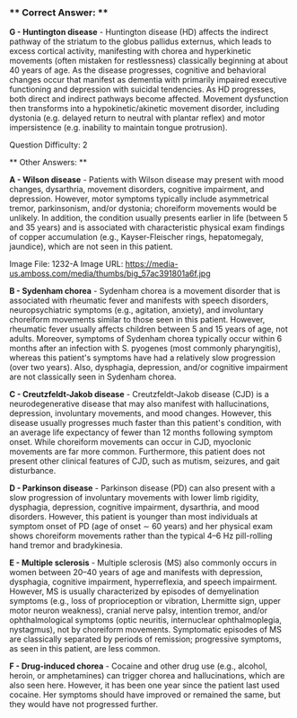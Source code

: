 ### ** Correct Answer: **

**G - Huntington disease** - Huntington disease (HD) affects the indirect pathway of the striatum to the globus pallidus externus, which leads to excess cortical activity, manifesting with chorea and hyperkinetic movements (often mistaken for restlessness) classically beginning at about 40 years of age. As the disease progresses, cognitive and behavioral changes occur that manifest as dementia with primarily impaired executive functioning and depression with suicidal tendencies. As HD progresses, both direct and indirect pathways become affected. Movement dysfunction then transforms into a hypokinetic/akinetic movement disorder, including dystonia (e.g. delayed return to neutral with plantar reflex) and motor impersistence (e.g. inability to maintain tongue protrusion).

Question Difficulty: 2

** Other Answers: **

**A - Wilson disease** - Patients with Wilson disease may present with mood changes, dysarthria, movement disorders, cognitive impairment, and depression. However, motor symptoms typically include asymmetrical tremor, parkinsonism, and/or dystonia; choreiform movements would be unlikely. In addition, the condition usually presents earlier in life (between 5 and 35 years) and is associated with characteristic physical exam findings of copper accumulation (e.g., Kayser-Fleischer rings, hepatomegaly, jaundice), which are not seen in this patient.

Image File: 1232-A
Image URL: https://media-us.amboss.com/media/thumbs/big_57ac391801a6f.jpg

**B - Sydenham chorea** - Sydenham chorea is a movement disorder that is associated with rheumatic fever and manifests with speech disorders, neuropsychiatric symptoms (e.g., agitation, anxiety), and involuntary choreiform movements similar to those seen in this patient. However, rheumatic fever usually affects children between 5 and 15 years of age, not adults. Moreover, symptoms of Sydenham chorea typically occur within 6 months after an infection with S. pyogenes (most commonly pharyngitis), whereas this patient's symptoms have had a relatively slow progression (over two years). Also, dysphagia, depression, and/or cognitive impairment are not classically seen in Sydenham chorea.

**C - Creutzfeldt-Jakob disease** - Creutzfeldt-Jakob disease (CJD) is a neurodegenerative disease that may also manifest with hallucinations, depression, involuntary movements, and mood changes. However, this disease usually progresses much faster than this patient's condition, with an average life expectancy of fewer than 12 months following symptom onset. While choreiform movements can occur in CJD, myoclonic movements are far more common. Furthermore, this patient does not present other clinical features of CJD, such as mutism, seizures, and gait disturbance.

**D - Parkinson disease** - Parkinson disease (PD) can also present with a slow progression of involuntary movements with lower limb rigidity, dysphagia, depression, cognitive impairment, dysarthria, and mood disorders. However, this patient is younger than most individuals at symptom onset of PD (age of onset ∼ 60 years) and her physical exam shows choreiform movements rather than the typical 4–6 Hz pill-rolling hand tremor and bradykinesia.

**E - Multiple sclerosis** - Multiple sclerosis (MS) also commonly occurs in women between 20–40 years of age and manifests with depression, dysphagia, cognitive impairment, hyperreflexia, and speech impairment. However, MS is usually characterized by episodes of demyelination symptoms (e.g., loss of proprioception or vibration, Lhermitte sign, upper motor neuron weakness), cranial nerve palsy, intention tremor, and/or ophthalmological symptoms (optic neuritis, internuclear ophthalmoplegia, nystagmus), not by choreiform movements. Symptomatic episodes of MS are classically separated by periods of remission; progressive symptoms, as seen in this patient, are less common.

**F - Drug-induced chorea** - Cocaine and other drug use (e.g., alcohol, heroin, or amphetamines) can trigger chorea and hallucinations, which are also seen here. However, it has been one year since the patient last used cocaine. Her symptoms should have improved or remained the same, but they would have not progressed further.

